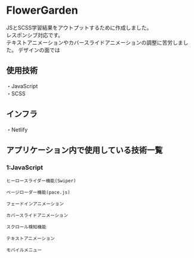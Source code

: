 # FlowerGarden
JSとSCSS学習結果をアウトプットするために作成しました。<br>
レスポンシブ対応です。<br>
テキストアニメーションやカバースライドアニメーションの調整に苦労しました。
デザインの面では

## 使用技術

・JavaScript<br>
・SCSS<br>

## インフラ
・Netlify

## アプリケーション内で使用している技術一覧

### 1:JavaScript

    ヒーロースライダー機能(Swiper)

    ページローダー機能(pace.js)

    フェードインアニメーション

    カバースライドアニメーション

    スクロール検知機能

    テキストアニメーション

    モバイルメニュー
    
    
